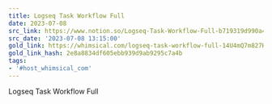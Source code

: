 ```yaml
---
title: Logseq Task Workflow Full
date: 2023-07-08
src_link: https://www.notion.so/Logseq-Task-Workflow-Full-b719319d990a4d499470f681edb02999
src_date: '2023-07-08 13:15:00'
gold_link: https://whimsical.com/logseq-task-workflow-full-14U4mQ7m827HZtFiQ5rifN
gold_link_hash: 2e8a8834df605ebb939d9ab9295c7a4b
tags:
- '#host_whimsical_com'
---
```



Logseq Task Workflow Full